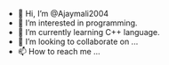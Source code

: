 - 👋 Hi, I’m @Ajaymali2004
- 👀 I’m interested in programming.
- 🌱 I’m currently learning C++ language.
- 💞️ I’m looking to collaborate on ...
- 📫 How to reach me ...

<!---
Ajaymali2004/Ajaymali2004 is a ✨ special ✨ repository because its `README.md` (this file) appears on your GitHub profile.
You can click the Preview link to take a look at your changes.
--->

